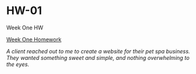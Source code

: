 # HW-01
 Week One HW

<ins>Week One Homework</ins>

*A client reached out to me to create a website for their pet spa business. They wanted something sweet and simple, and nothing overwhelming to the eyes.*